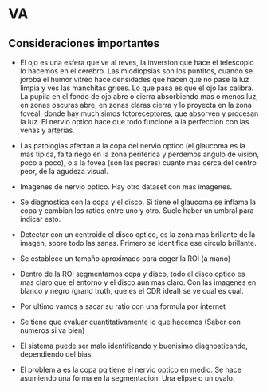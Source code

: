 # VA

## Consideraciones importantes

- El ojo es una esfera que ve al reves, la inversion que hace el telescopio lo hacemos en el cerebro. Las miodiopsias son los puntitos, cuando se joroba el humor vitreo hace densidades que hacen que no pase la luz limpia y ves las manchitas grises. Lo que pasa es que el ojo las calibra. La pupila en el fondo de ojo abre o cierra absorbiendo mas o menos luz, en zonas oscuras abre, en zonas claras cierra y lo proyecta en la zona foveal, donde hay muchisimos fotoreceptores, que absorven y procesan la luz. El nervio optico hace que todo funcione a la perfeccion con las venas y arterias.

- Las patologias afectan a la copa del nervio optico (el glaucoma es la mas tipica, falta riego en la zona periferica y perdemos angulo de vision, poco a poco), o a la fovea (son las peores) cuanto mas cerca del centro peor, de la agudeza visual.


- Imagenes de nervio optico. Hay otro dataset con mas imagenes. 

- Se diagnostica con la copa y el disco. Si tiene el glaucoma se inflama la copa y cambian los ratios entre uno y otro. Suele haber un umbral para indicar esto. 

- Detectar con un centroide el disco optico, es la zona mas brillante de la imagen, sobre todo las sanas. Primero se identifica ese circulo brillante.

- Se establece un tamaño aproximado para coger la ROI (a mano)

- Dentro de la ROI segmentamos copa y disco, todo el disco optico es mas claro que el entorno y el disco aun mas claro. Con las imagenes en blanco y negro (grand truth, que es el CDR ideal) se ve cual es cual.

- Por ultimo vamos a sacar su ratio con una formula por internet

- Se tiene que evaluar cuantitativamente lo que hacemos (Saber con numeros si va bien)

- El sistema puede ser malo identificando y buenisimo diagnosticando, dependiendo del bias.

- El problem a es la copa pq tiene el nervio optico en medio. Se hace asumiendo una forma en la segmentacion. Una elipse o un ovalo.
